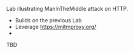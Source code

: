 
Lab illustrating ManInTheMiddle attack on HTTP.

- Builds on the previous Lab
- Leverage https://mitmproxy.org/
-

TBD

